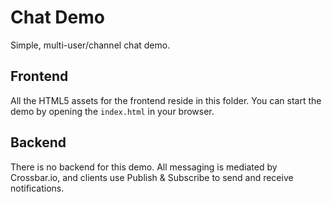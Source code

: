 # Chat Demo

Simple, multi-user/channel chat demo.

## Frontend

All the HTML5 assets for the frontend reside in this folder. You can start the demo by opening the `index.html` in your browser.

## Backend

There is no backend for this demo. All messaging is mediated by Crossbar.io, and clients use Publish & Subscribe to send and receive notifications.
